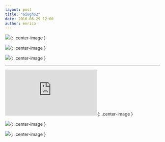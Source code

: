 ```yaml
---
layout: post
title: "Giugno2"
date: 2016-06-29 12:00
author: enrico
---
```


![](http://5p2p.it/img/posts/per-sempre-mi-fai-paura.jpg){: .center-image }

![](http://www.inerboristeria.com/files/smettere-di-bere-fa-dimagrire.jpg){: .center-image }

![](http://www.guidaallapesca.it/wp-content/uploads/2015/09/pesca-sul-ghiaccio.jpg){: .center-image }

***

![](http://www.ladigetto.it/files.php?file=/olds/Maurizio%20D%20C%20T.jpg){: .center-image }

![](http://www.inerboristeria.com/files/smettere-di-bere-fa-dimagrire.jpg){: .center-image }

![](http://www.suonoinfinito.it/wp-content/uploads/2015/11/suono-infinito-2184x1228.jpg){: .center-image }
